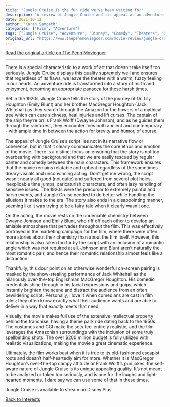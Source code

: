 ```yaml
---
title: "Jungle Cruise is the fun ride we've been waiting for"
description: "A review of Jungle Cruise and its appeal as an adventure film"
date: 2021-10-12
author: "Karan Sampath"
categories: ["Film", "Adventure"]
tags: ["Jungle Cruise", "Adventure", "Disney", "Comedy", "Theaters", "Streaming"]
original_url: "https://www.thepennmoviegoer.com/movie-review/jungle-cruise"
---
```


[Read the original article on The Penn Moviegoer](https://www.thepennmoviegoer.com/movie-review/jungle-cruise)

---

There is a special characteristic to a work of art that doesn’t take itself too seriously. Jungle Cruise displays this quality supremely well and ensures that regardless of its flaws, we leave the theater with a warm, fuzzy feeling in our hearts. An adventure ride is transformed into a story of mirth and enjoyment, becoming an appropriate panacea for these harsh times.

Set in the 1920s, Jungle Cruise tells the story of the journey of Dr. Lily Houghton (Emily Blunt) and her brother MacGregor Houghton (Jack Whitehall) as they search through the Amazon for the flowers of a mythical tree which can cure sickness, heal injuries and lift curses. The captain of the ship they’re on is Frank Wolff (Dwayne Johnson), and as he guides them through the rainforest, they encounter foes both ancient and contemporary - with ample time in between the action for brevity and humor, of course.

The appeal of Jungle Cruise’s script lies not in its narrative flow or coherence, but in that it clearly communicates the core ethos and emotion of the movie. There is a distinct focus on ensuring that the story is not too overbearing with background and that we are easily rescued by regular banter and comedy between the main characters. This framework ensures that the movie remains relatable and upbeat regardless of the sometimes dreary visuals and unconvincing acting. Don’t get me wrong, the script wasn’t nearly all good (not quite) and suffered from several plot holes, inexplicable time jumps, caricaturish characters, and often lazy handling of sensitive issues. The 1920s were the precursor to extremely painful and harsh events, and Jungle Cruise needed to do better while handling the allusions it makes to the era. The story also ends in a disappointing manner, seeming like it was trying to be a fairy tale when it clearly wasn’t one.

On the acting, the movie rests on the undeniable chemistry between Dwayne Johnson and Emily Blunt, who riff off each other to develop an amiable atmosphere that pervades throughout the film. This was effectively portrayed in the marketing campaign for the film, where there were often more stories about their chemistry than about the film itself. However, this relationship is also taken too far by the script with an inclusion of a romantic angle which was not required at all. Johnson and Blunt aren’t naturally the most romantic pair, and hence their romantic relationship almost feels like a distraction.

Thankfully, this dour point on an otherwise wonderful on-screen pairing is masked by the show-stealing performance of Jack Whitehall as the hilariously over-the-top Englishman MacGregor Houghton. His comedic credentials shine through in his facial expressions and quips, which instantly brighten the scene and distract the audience from an often bewildering script. Personally, I love it when comedians are cast in film roles; they often know exactly what their audience wants and are able to deliver in a way that exactly meets that need.

Visually, the movie makes full use of the extensive intellectual property behind the franchise, having a theme park ride dating back to the 1950s. The costumes and CGI make the sets feel entirely realistic, and the film leverages the Amazonian surroundings with the inclusion of some truly spellbinding shots. The over $200 million budget is fully utilized with realistic visualizations, making the movie a great cinematic experience.

Ultimately, the film works best when it is true to its old-fashioned escapist roots and doesn’t half-heartedly aim for more. Whether it is MacGregor Houghton’s over-the-top campy attitude or Frank Wolff’s pun jokes, the self-aware nature of Jungle Cruise is its unique appealing quality. It’s not meant to be analyzed or taken too seriously, and is one for the laughs and light-hearted moments. I dare say we can use some of that in these times.

Jungle Cruise is available to stream on Disney Plus.

[Back to Interests](/interests/) 